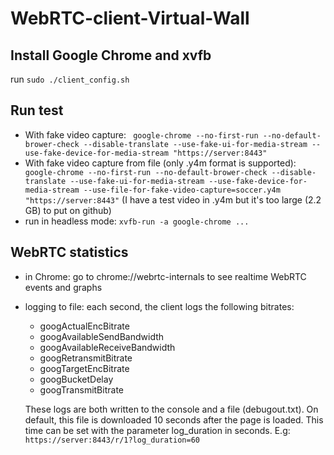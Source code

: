 # WebRTC-client-Virtual-Wall
## Install Google Chrome and xvfb
run ``` sudo ./client_config.sh ```

## Run test
- With fake video capture: ``` google-chrome --no-first-run --no-default-brower-check --disable-translate --use-fake-ui-for-media-stream --use-fake-device-for-media-stream "https://server:8443"```
- With fake video capture from file (only .y4m format is supported): ``` google-chrome --no-first-run --no-default-brower-check --disable-translate --use-fake-ui-for-media-stream --use-fake-device-for-media-stream --use-file-for-fake-video-capture=soccer.y4m "https://server:8443"```
  (I have a test video in .y4m but it's too large (2.2 GB) to put on github)
- run in headless mode: ``` xvfb-run -a google-chrome ... ``` 

## WebRTC statistics
- in Chrome: go to chrome://webrtc-internals to see realtime WebRTC events and graphs
- logging to file: each second, the client logs the following bitrates:
  - googActualEncBitrate
  - googAvailableSendBandwidth 
  - googAvailableReceiveBandwidth 
  - googRetransmitBitrate
  - googTargetEncBitrate 
  - googBucketDelay
  - googTransmitBitrate 

  These logs are both written to the console and a file (debugout.txt). On default, this file is downloaded 10 seconds after the page is loaded. This time can be set with the parameter log_duration in seconds. E.g: ``` https://server:8443/r/1?log_duration=60 ```
